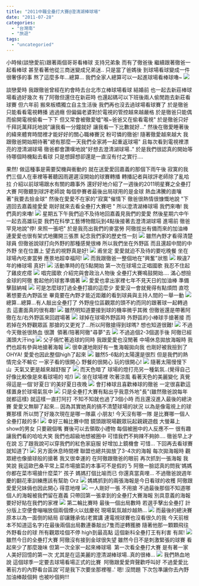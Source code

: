 ```yaml
---
title: "2011中職全壘打大賽@澄清湖棒球場"
date: "2011-07-28"
categories: 
  - "台灣南"
  - "旅遊"
tags: 
  - "uncategoried"
---
```


小時候(談戀愛前)跟著兩個哥哥看棒球 支持兄弟象 而有了徹爸後 繼續跟著徹爸一起看棒球 甚至看著他從三商迷變成兄弟迷.. 只是當了爸媽後 到球場看球變成一件很奢侈的事 熬了這麼多年...總算... 我們全家人總算可以一起進球場看棒球嚕~ ![](images/5972053859_83d71f0952.jpg)

談戀愛時 我跟徹爸曾經在約會時去台北市立棒球場看球 結婚前 也一起去新莊棒球場看過好幾次 有了阿徹但還住在新莊時 也還起碼可以下班後兩人偷閒跑去新莊看球賽 但六年前 搬來板橋獨立自主生活後 我們再也沒去過球場看球賽了 於是徹爸只能看看電視轉播 過過癮 但偏偏老婆對於電視的管控越來越嚴格 於是徹爸只能偶而偷開電視偷看一下下 但又常會被徹愛噓"喉~爸爸又在偷看電視" 於是徹爸只好千拜託萬拜託地說"讓我看一分鐘就好 讓我看一下比數就好..." 然後在徹愛睡著後的緯來體育時間裡才能好好的關心職棒賽況 粉可憐的徹爸! 隨著徹愛越來越大 我跟徹爸開始期待著"總有那麼一天我們全家將一起重返球場" 且每次看到電視裡漂亮的澄清湖球場 徹爸都會讚嘆地說"好想去澄清湖球場.." 於是我們很認真的開始等待哪個時機點去看球 只是想歸想卻還是一直沒有付之實行....

果然! 做這種事是需要契機與衝動的 就在送愛愛回嘉義的那個下雨午後 寂寞的我們三個人在車裡等著聽因雨遲遲沒開始的球賽轉播 轉播記者與球評老師除了亂哈拉 介紹以前球場跟水有關的趣事外 還好好地介紹了一週後的2011明星賽之全壘打大賽 阿徹聽到球評老師說 每個參賽者最後出局球用的是金球 熱血沸騰的直嚷著"我要去撿金球" 然後在愛愛不在家的"寂寞"催情下 徹爸很熱情很慷慨地說 "下週回去嘉義接愛愛 剛好就來去看全壘打大賽吧 " 所以澄清湖棒球場 我們來嚕! 我們真的來嚕! ![](images/5972624250_9b608dcdd9.jpg) 星期五下午我們迫不及待地回嘉義見我們的愛愛 然後星期六中午一起去高雄玩耍 我們在科學工藝博物館玩到4點後接著去澄清湖球場 進場前 徹爸罕見地說"停! 來照一張吧" 於是我亮出我們的麥當勞 阿徹拔出有備而來的加油棒 連愛愛也很有架式地攤開三張票 紀念我們家的歷史性一刻 ![](images/5972064431_b93a21fb13.jpg) 雖然內野才看得清楚球員 但徹爸說球打向外野的那種感覺很棒 所以我們坐在外野區 而且還超中間的中外野 坐在位置上 望去的視野真是好! ![](images/5972623662_7ff9649cd9.jpg) 甫坐定 愛愛就迫不及待的要吃晚餐 坐在球場內吃麥當勞 應景地超幸福阿! ![](images/5972621464_1bddaa75fa.jpg) 而我跟徹爸一整個地在"興奮"狀態 ![](images/5972062913_8b2efa6697.jpg) 睽違7年的棒球場 真好! ![](images/5972621950_a59570cf2b.jpg) 活動準時的在5點開始 第一次在球場立正唱國歌 我忍不住起了雞皮疙瘩 ![](images/5972062473_0893a715d8.jpg) 唱完國歌 介紹完與會政治人物後 全壘打大賽鳴鼓開始.... 滿心想撿金球的阿徹 套起他的球套準備著 ![](images/5972621234_a3acd5f052.jpg) 愛愛也拿出家裡七年不見天日的加油棒 準備擊鼓納喊 ![](images/5972620980_dca682a01a.jpg) 可是怎麼球打過全壘打牆的這麼少 愛愛沒一會就覺得有點煩悶 直唸著想要去內野區坐 畢竟要在內野才能近距離的看到球員與主持人間的一舉一動 ![](images/5972620308_caaa650a30.jpg) 總算...總算...有人敲出全壘打了 外野座位區觀眾的頭不約而同的跟著球一起轉過去 這畫面真的很有趣! ![](images/5972619910_c881031dd8.jpg) 雖然明知道要接到球的機率微乎其微 但徹爸還是帶著阿徹在左/右外野區來回趕場著 ![](images/5972619116_f221e81631.jpg) 球掉在球場外野區時 外野區的小棒球手搶著接 而若掉在外野觀眾區 那搶的又更兇了...所以阿徹搶得到球嗎? 想也知道很難! ![](images/5972618560_6cbaa08af9.jpg) 不過今天徹爸很熱血 很讚  領著/陪著阿徹"尋夢"去 ![](images/5972059025_ca1ae58b68.jpg) 不過追個2-3個選手後 阿徹已經滿頭大汗ing ![](images/5972618302_9f9ff8806b.jpg) 父子倆忙著追球的同時 我跟愛愛也沒閒著 中場休息拋放海報時 我們也超有參與地搶著海報 ![](images/5972057785_f46bfe56db.jpg) 很幸運地剛好有一隻海報拋向我 也剛好被我撿到了 OHYA! 愛愛也因此整個high了起來 ![](images/5972617762_cf8a0f7143.jpg) 雖然5-6點的太陽還是很烈 但是我們的熱情完全不輸它 一家子看的很開心 野餐的很開心 玩的很開心! ![](images/5972057017_ef77c67f10.jpg) 隨著太陽慢慢下山  天氣又更是越來越舒服了 ![](images/5972058841_72d6e0e4a1.jpg) 而天色暗了 球場的燈打亮另一種氣氛..(覺得自己好像比較像是來看球場的 哈!) ![](images/5972055083_acd0771908.jpg) 坐在球場裡 吹著涼風 看著天色的美麗變化 真覺得這是一個'好夏日'的美好夏日夜晚 ![](images/5972053859_83d71f0952.jpg) 會打棒球且喜歡棒球的徹爸 一定很喜歡這樣置身於球場氣氛中 ![](images/5972613344_69795ffaaf.jpg) 只是全壘打大賽有點出乎我意外地"長"(雖然徹爸說每年就都這樣) 就這樣一直打阿打 不知不知就也過了3個小時 而且還沒進入最後的總決賽 愛愛又無聊了起來... 因為其實她真的搞不清楚球場的狀況 以為是像電視上的球賽那樣 所以問了好幾次現在是哪一隊贏 小朋友! 今天沒有哪一隊 是比賽哪一個人全壘打敲的多! ![](images/5972055775_67cfe46992.jpg) 幸好三輪比賽中間 鏡頭跟現場觀眾玩起親親遊戲 大螢幕上show的男女 只要親個嘴 賽後可以去領取小禮物 每個被圈中的人反應不一 很有趣  讓我們看的哈哈大笑 我們也超級地想被圈中 可惜我們不夠辣不夠帥.... 徹爸早上才在說 忘了跟我說可以穿我們的紅色家庭服 好增加上鏡機會 可惜... 下回再去看球賽就知道了! ![](images/5972052579_aee58a2fdf.jpg) 另方面休息時間裡 聯盟也總共拋放了3-4次的海報 每次拋海報時 觀眾總也像搶球般的搶著 我又很幸運的 在阿徹跟徹爸的眼前 再次抓到一張海報 我笑說 我這歐巴桑平常上菜市場搶菜的本事可不是假的ㄋ 阿徹一臉認真的問我'媽媽 你都在菜市場搶什麼菜?' 孩子 媽媽打個比喻而已 你還真當真哩... 不過徹爸說週年慶的翻花車訓練應該有幫助 Orz ![](images/5972614500_1bd32a5741.jpg) 媽媽抓到的兩張海報是今日看球的收穫 阿徹跟愛愛兄妹倆也因此開心 得意地哩 ![](images/5972053661_04b6f2c716.jpg) 一人剛好一張 不用搶 不過最後那個不知道哪個人的海報被我們留在嘉義 只帶回第一張拿到的全壘打大賽海報 別具意義的海報要好好貼在我們的家裡 ![](images/5972612376_7f89b95379.jpg) 第二輪比賽時 最後一個出局數時 若選手擊出全壘打 計分版上空便會嘣嘣放個兩個煙火以玆慶祝 現場氣氛越炒越熱... ![](images/5972611684_0148053f8e.jpg) 而最後的總決賽 原本以為一面倒的結局 卻讓鍾承佑(老實講 連電視球賽也沒看很久的我 今天前根本不知道這名字)在最後兩個出局數連番敲出7隻而逆轉獲勝 隨著他那一顆顆飛往外野看台的球 所有觀眾哇個不停 high到最高點 這個新科全壘打王有利害 有屌! ![](images/5972611056_e3ca457d91.jpg) 雖然今日的全壘打大賽 阿徹沒有接到金球很失望 雖然今日不是刺激緊張的球賽 看起來少了那麼幾味 但第一次全家一起來棒球場  第一次看全壘打大賽 是有著一家人美好回憶的第一次 尤其是在這美麗的澄清湖棒球場..真的很棒... ![](images/5972610578_62717a29cd.jpg) 我們熱血地說 這個球季一定要去球場看場正式的比賽  阿徹跟愛愛齊聲歡呼叫好 不過愛愛比著前方的內野看台區說'可是我下次要坐那裡喔..' 嗯! 沒問題 下次包準讓你去內野 加油棒敲個夠 也被吵個夠!!!

